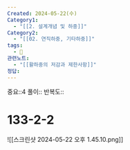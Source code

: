 ```yaml
---
Created: 2024-05-22(수)
Category1:
  - "[[2. 설계개념 및 하중]]"
Category2:
  - "[[02. 연직하중, 기타하중]]"
tags:
  - 🧮
관련노트:
  - "[[활하중의 저감과 제한사항]]"
정답:
---
```

중요::4
풀이::
반복도::
#  133-2-2

![[스크린샷 2024-05-22 오후 1.45.10.png]]